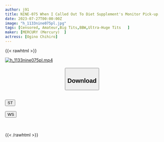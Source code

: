 ```yaml
---
author: j91
title: NINE-075 When I Called Out To Diet Supplement's Monitor Pick-up, I Caught An Unprecedentedly Pitched Super Milk L Cup ☆ Super A5 Rank Highest Grade Meat. Sana (21 Years Old)
date: 2023-07-27T00:00:00Z
image: "h_1133nine075pl.jpg"
tags: [Censored, Amateur,Big Tits,BBW,Ultra-Huge Tits	]
maker: [MERCURY (Mercury)  ]
actress: [Ogino Chihiro]
---
```



{{< rawhtml >}}

<div class="video" data-videoid="BB0bWegZjRCK76">
    <a href="javascript:;">
        <img src="https://my.j91.asia/posts/h_1133nine075pl/h_1133nine075pl.jpg" width="WIDTH" height="HEIGHT" alt="h_1133nine075pl.mp4" loading="lazy">
    </a>
</div>

<script type="text/javascript" src="https://j91.asia/asset/on-demand-st.js"></script>

<br>
  <link rel="stylesheet" href="https://j91.asia/asset/bs5.css">
  
  <center>
  <button class="btn btn-primary" type="button" data-bs-toggle="collapse" data-bs-target=".multi-collapse" aria-expanded="false" aria-controls="multiCollapseExample1 multiCollapseExample2"><h2>Download</h2></button></center>
</p>
<div class="row">
  <div class="col">
    <div class="collapse multi-collapse" id="multiCollapseExample1">
      <div class="card card-body">
	      	      <br>
<div class="buttons">  
<a href="https://streamtape.to/v/BB0bWegZjRCK76"><button class="btn-hover color-3"><i class="fa fa-download"></i> ST</button></a></div>
    </div>
  </div>
</div>
  <div class="col">
    <div class="collapse multi-collapse" id="multiCollapseExample2">
      <div class="card card-body">
	      <br>
<div class="buttons">
    <a href="https://wolfstream.tv/l28j1i4zd8j5.html"><button class="btn-hover color-9"><i class="fa fa-download"></i> WS</button></a></div>
<br><br>
      </div>
    </div>
  </div>
</div>

{{< /rawhtml >}}